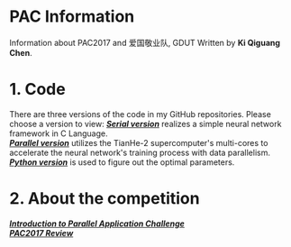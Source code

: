 # PAC Information

Information about PAC2017 and 爱国敬业队, GDUT
Written by **Ki Qiguang Chen**.

# 1. Code
There are three versions of the code in my GitHub repositories.
Please choose a version to view:
[***Serial version***](https://github.com/im-ki/PAC-SerialVersion) realizes a simple neural network framework in C Language.        
[***Parallel version***](https://github.com/im-ki/PAC-DataParallelism) utilizes the TianHe-2 supercomputer's multi-cores to accelerate the neural network's training process with data parallelism.          
[***Python version***](https://github.com/im-ki/PAC-Python) is used to figure out the optimal parameters.

# 2. About the competition
[***Introduction to Parallel Application Challenge***](http://www.pac-hpc.com/index.php?m=content&c=index&a=lists&catid=78)     
[***PAC2017 Review***](http://www.pac-hpc.com/index.php?m=content&c=index&a=show&catid=125&id=25)
